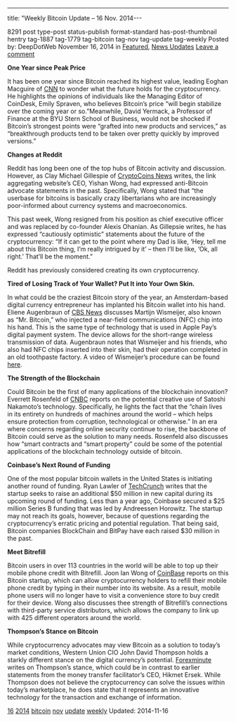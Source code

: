 ---
title: "Weekly Bitcoin Update – 16 Nov. 2014---

8291 post type-post status-publish format-standard has-post-thumbnail hentry  tag-1887 tag-1779 tag-bitcoin tag-nov tag-update tag-weekly
Posted by: DeepDotWeb
<span>November 16, 2014</span>
<span>in <a href="https://www.deepdotweb.com/category/deepdot-news/" rel="category tag">Featured</a>, <a href="https://www.deepdotweb.com/category/news-updates/" rel="category tag">News Updates</a></span>
<a href="/2014/11/16/weekly-bitcoin-update-16-nov-2014/#respond">Leave a comment</a></span>
</p>
<p><strong>One Year since Peak Price</strong></p>
<p>It has been one year since Bitcoin reached its highest value, leading Eoghan Macguire of <a href="http://www.cnn.com/2014/11/13/tech/bitcoin-peak-price-future/">CNN</a> to wonder what the future holds for the cryptocurrency. He highlights the opinions of individuals like the Managing Editor of CoinDesk, Emily Spraven, who believes Bitcoin&#8217;s price “will begin stabilize over the coming year or so.”Meanwhile, David Yermack, a Professor of Finance at the BYU Stern School of Business, would not be shocked if Bitcoin&#8217;s strongest points were “grafted into new products and services,” as “breakthrough products tend to be taken over pretty quickly by improved versions.”</p>
<p><strong>Changes at Reddit</strong></p>
<p>Reddit has long been one of the top hubs of Bitcoin activity and discussion. However, as Clay Michael Gillespie of <a href="https://www.cryptocoinsnews.com/reddit-ceo-resigns-pro-bitcoin-founder-returns/">CryptoCoins News</a> writes, the link aggregating website&#8217;s CEO, Yishan Wong, had expressed anti-Bitcoin advocate statements in the past. Specifically, Wong stated that “the userbase for bitcoins is basically crazy libertarians who are increasingly poor-informed about currency systems and macroeconomics.</p>
<p>This past week, Wong resigned from his position as chief executive officer and was replaced by co-founder Alexis Ohanian. As Gillepsie writes, he has expressed “cautiously optimistic” statements about the future of the cryptocurrency: “If it can get to the point where my Dad is like, &#8216;Hey, tell me about this Bitcoin thing, I&#8217;m really intrigued by it&#8217; – then I&#8217;ll be like, &#8216;Ok, all right.&#8217; That&#8217;ll be the moment.”</p>
<p>Reddit has previously considered creating its own cryptocurrency.</p>
<p><strong>Tired of Losing Track of Your Wallet? Put It into Your Own Skin.</strong></p>
<p>In what could be the craziest Bitcoin story of the year, an Amsterdam-based digital currency entrepreneur has implanted his Bitcoin wallet into his hand. Eliene Augenbraun of <a href="http://www.cbsnews.com/news/man-becomes-human-bitcoin-wallet-with-chip-implanted/">CBS News</a> discusses Martijn Wismeijer, also known as “Mr. Bitcoin,” who injected a near-field communications (NFC) chip into his hand. This is the same type of technology that is used in Apple Pay&#8217;s digital payment system. The device allows for the short-range wireless transmission of data. Augenbraun notes that Wismeijer and his friends, who also had NFC chips inserted into their skin, had their operation completed in an old toothpaste factory. A video of Wismeijer&#8217;s procedure can be found <a href="https://www.youtube.com/watch?v=B9HcFxTM8hI">here</a>.</p>
<p><strong>The Strength of the Blockchain</strong></p>
<p>Could Bitcoin be the first of many applications of the blockchain innovation? Everrett Rosenfeld of <a href="http://www.cnbc.com/id/102178309#.">CNBC</a> reports on the potential creative use of Satoshi Nakamoto&#8217;s technology. Specifically, he lights the fact that the “chain lives in its entirety on hundreds of machines around the world – which helps ensure protection from corruption, technological or otherwise.” In an era where concerns regarding online security continue to rise, the backbone of Bitcoin could serve as the solution to many needs. Rosenfeld also discusses how “smart contracts and “smart property” could be some of the potential applications of the blockchain technology outside of bitcoin.</p>
<p><strong>Coinbase&#8217;s Next Round of Funding</strong></p>
<p>One of the most popular bitcoin wallets in the United States is initiating another round of funding. Ryan Lawler of <a href="http://techcrunch.com/2014/11/14/coinbase-desparately-seeking-series-c/">TechCrunch</a> writes that the startup seeks to raise an additional $50 million in new capital during its upcoming round of funding. Less than a year ago, Coinbase secured a $25 million Series B funding that was led by Andreessen Horowitz. The startup may not reach its goals, however, because of questions regarding the cryptocurrency&#8217;s erratic pricing and potential regulation. That being said, Bitcoin companies BlockChain and BitPay have each raised $30 million in the past.</p>
<p><strong>Meet Bitrefill</strong></p>
<p>Bitcoin users in over 113 countries in the world will be able to top up their mobile phone credit with Bitrefill. Joon Ian Wong of <a href="http://www.coindesk.com/bitrefill-brings-mobile-credit-buying-bitcoin-113-countries/">CoinBase</a> reports on this Bitcoin startup, which can allow cryptocurrency holders to refill their mobile phone credit by typing in their number into its website. As a result, mobile phone users will no longer have to visit a convenience store to buy credit for their device. Wong also discusses thee strength of Bitrefill&#8217;s connections with third-party service distributors, which allows the company to link up with 425 different operators around the world.</p>
<p><strong>Thompson&#8217;s Stance on Bitcoin</strong></p>
<p>While cryptocurrency advocates may view Bitcoin as a solution to today&#8217;s market conditions, Western Union CIO John David Thompson holds a starkly different stance on the digital currency&#8217;s potential. <a href="http://www.forexminute.com/bitcoin/cio-western-union-john-david-thompson-says-bitcoin-solution-todays-market-49888">Forexminute</a> writes on Thompson&#8217;s stance, which could be in contrast to earlier statements from the money transfer facilitator&#8217;s CEO, Hikmet Ersek. While Thompson does not believe the cryptocurrency can solve the issues within today&#8217;s marketplace, he does state that it represents an innovative technology for the transaction and exchange of information.</p>
</div>
<a href="https://www.deepdotweb.com/tag/16/" rel="tag">16</a> <a href="https://www.deepdotweb.com/tag/2014/" rel="tag">2014</a> <a href="https://www.deepdotweb.com/tag/bitcoin/" rel="tag">bitcoin</a> <a href="https://www.deepdotweb.com/tag/nov/" rel="tag">nov</a> <a href="https://www.deepdotweb.com/tag/update/" rel="tag">update</a> <a href="https://www.deepdotweb.com/tag/weekly/" rel="tag">weekly</a></span> 
Updated: 2014-11-16
    
